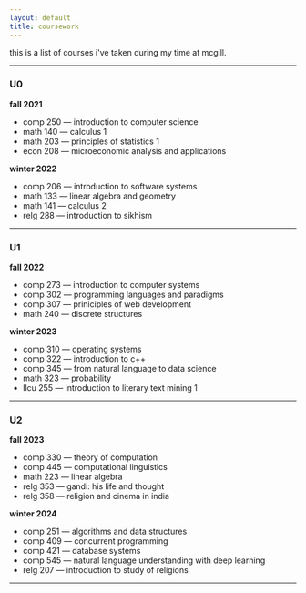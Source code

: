```yaml
---
layout: default
title: coursework
---
```


this is a list of courses i've taken during my time at mcgill.

<hr>

<h3>U0</h3>

**fall 2021**

- comp 250 &mdash; introduction to computer science
- math 140 &mdash; calculus 1
- math 203 &mdash; principles of statistics 1
- econ 208 &mdash; microeconomic analysis and applications

**winter 2022**

- comp 206 &mdash; introduction to software systems
- math 133 &mdash; linear algebra and geometry
- math 141 &mdash; calculus 2
- relg 288 &mdash; introduction to sikhism

<hr>

<h3>U1</h3>

**fall 2022**

- comp 273 &mdash; introduction to computer systems
- comp 302 &mdash; programming languages and paradigms
- comp 307 &mdash; priniciples of web development
- math 240 &mdash; discrete structures

**winter 2023**

- comp 310 &mdash; operating systems
- comp 322 &mdash; introduction to c++
- comp 345 &mdash; from natural language to data science
- math 323 &mdash; probability
- llcu 255 &mdash; introduction to literary text mining 1

<hr>

<h3>U2</h3>

**fall 2023**

- comp 330 &mdash; theory of computation
- comp 445 &mdash; computational linguistics
- math 223 &mdash; linear algebra
- relg 353 &mdash; gandi: his life and thought
- relg 358 &mdash; religion and cinema in india

**winter 2024**

- comp 251 &mdash; algorithms and data structures
- comp 409 &mdash; concurrent programming
- comp 421 &mdash; database systems
- comp 545 &mdash; natural language understanding with deep learning
- relg 207 &mdash; introduction to study of religions

<hr>
